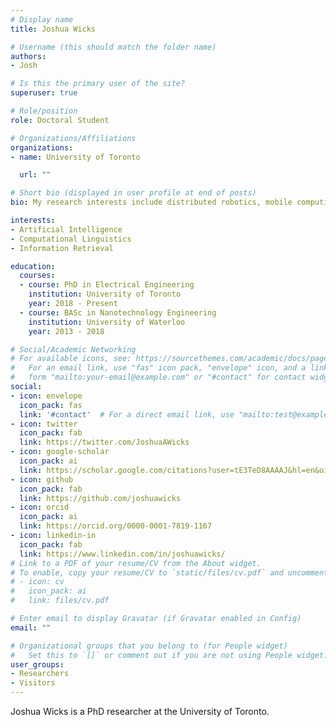 ```yaml
---
# Display name
title: Joshua Wicks

# Username (this should match the folder name)
authors:
- Josh

# Is this the primary user of the site?
superuser: true

# Role/position
role: Doctoral Student

# Organizations/Affiliations
organizations:
- name: University of Toronto

  url: ""

# Short bio (displayed in user profile at end of posts)
bio: My research interests include distributed robotics, mobile computing and programmable matter.

interests:
- Artificial Intelligence
- Computational Linguistics
- Information Retrieval

education:
  courses:
  - course: PhD in Electrical Engineering 
    institution: University of Toronto
    year: 2018 - Present
  - course: BASc in Nanotechnology Engineering
    institution: University of Waterloo
    year: 2013 - 2018

# Social/Academic Networking
# For available icons, see: https://sourcethemes.com/academic/docs/page-builder/#icons
#   For an email link, use "fas" icon pack, "envelope" icon, and a link in the
#   form "mailto:your-email@example.com" or "#contact" for contact widget.
social:
- icon: envelope
  icon_pack: fas
  link: '#contact'  # For a direct email link, use "mailto:test@example.org".
- icon: twitter
  icon_pack: fab
  link: https://twitter.com/JoshuaAWicks
- icon: google-scholar
  icon_pack: ai
  link: https://scholar.google.com/citations?user=tE3TeD8AAAAJ&hl=en&oi=ao
- icon: github
  icon_pack: fab
  link: https://github.com/joshuawicks
- icon: orcid
  icon_pack: ai
  link: https://orcid.org/0000-0001-7819-1167
- icon: linkedin-in
  icon_pack: fab
  link: https://www.linkedin.com/in/joshuawicks/
# Link to a PDF of your resume/CV from the About widget.
# To enable, copy your resume/CV to `static/files/cv.pdf` and uncomment the lines below.
# - icon: cv
#   icon_pack: ai
#   link: files/cv.pdf

# Enter email to display Gravatar (if Gravatar enabled in Config)
email: ""

# Organizational groups that you belong to (for People widget)
#   Set this to `[]` or comment out if you are not using People widget.
user_groups:
- Researchers
- Visitors
---
```


Joshua Wicks is a PhD researcher at the University of Toronto.
